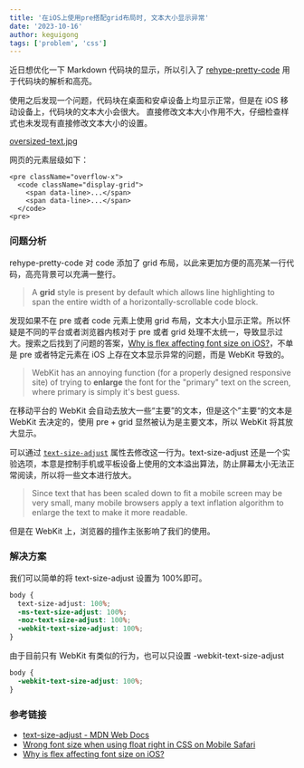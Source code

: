 ```yaml
---
title: '在iOS上使用pre搭配grid布局时, 文本大小显示异常'
date: '2023-10-16'
author: keguigong
tags: ['problem', 'css']
---
```


近日想优化一下 Markdown 代码块的显示，所以引入了 [rehype-pretty-code](https://rehype-pretty-code.netlify.app/) 用于代码块的解析和高亮。

使用之后发现一个问题，代码块在桌面和安卓设备上均显示正常，但是在 iOS 移动设备上，代码块的文本大小会很大。 直接修改文本大小作用不大，仔细检查样式也未发现有直接修改文本大小的设置。

[oversized-text.jpg](/blogcontent/oversized-text.jpg)

网页的元素层级如下：

```tsx title="App.tsx" showLineNumbers {2,5}
<pre className="overflow-x">
  <code className="display-grid">
    <span data-line>...</span>
    <span data-line>...</span>
  </code>
<pre>
```

### 问题分析

rehype-pretty-code 对 code 添加了 grid 布局，以此来更加方便的高亮某一行代码，高亮背景可以充满一整行。

> A **grid** style is present by default which allows line highlighting to span the entire width of a horizontally-scrollable code block.

发现如果不在 pre 或者 code 元素上使用 grid 布局，文本大小显示正常。所以怀疑是不同的平台或者浏览器内核对于 pre 或者 grid 处理不太统一，导致显示过大。搜索之后找到了问题的答案，[Why is flex affecting font size on iOS?](https://stackoverflow.com/questions/38346494/why-is-flex-affecting-font-size-on-ios)，不单是 pre 或者特定元素在 iOS 上存在文本显示异常的问题，而是 WebKit 导致的。

> WebKit has an annoying function (for a properly designed responsive site) of trying to **enlarge** the font for the "primary" text on the screen, where primary is simply it's best guess.

在移动平台的 WebKit 会自动去放大一些“主要”的文本，但是这个”主要“的文本是 WebKit 去决定的，使用 pre + grid 显然被认为是主要文本，所以 WebKit 将其放大显示。

可以通过 [`text-size-adjust`](https://developer.mozilla.org/en-US/docs/Web/CSS/text-size-adjust) 属性去修改这一行为。text-size-adjust 还是一个实验选项，本意是控制手机或平板设备上使用的文本溢出算法，防止屏幕太小无法正常阅读，所以将一些文本进行放大。

> Since text that has been scaled down to fit a mobile screen may be very small, many mobile browsers apply a text inflation algorithm to enlarge the text to make it more readable.

但是在 WebKit 上，浏览器的擅作主张影响了我们的使用。

### 解决方案

我们可以简单的将 text-size-adjust 设置为 100%即可。

```css title="global.css" showLineNumbers
body {
  text-size-adjust: 100%;
  -ms-text-size-adjust: 100%;
  -moz-text-size-adjust: 100%;
  -webkit-text-size-adjust: 100%;
}
```

由于目前只有 WebKit 有类似的行为，也可以只设置 -webkit-text-size-adjust

```css title="global.css" showLineNumbers
body {
  -webkit-text-size-adjust: 100%;
}
```

### 参考链接

- [text-size-adjust - MDN Web Docs](https://developer.mozilla.org/en-US/docs/Web/CSS/text-size-adjust)
- [Wrong font size when using float right in CSS on Mobile Safari](https://stackoverflow.com/a/22417120)
- [Why is flex affecting font size on iOS?](https://stackoverflow.com/questions/38346494/why-is-flex-affecting-font-size-on-ios)
